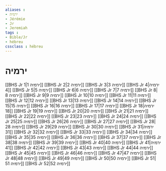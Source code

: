 ```yaml
---
aliases : 
- ירמיה
- Jérémie
- Jr
- Jeremiah
tags : 
- Bible/Jr
- hébreu
cssclass : hébreu
---
```


# ירמיה

[[BHS Jr 1|ירמיה 1]]
[[BHS Jr 2|ירמיה 2]]
[[BHS Jr 3|ירמיה 3]]
[[BHS Jr 4|ירמיה 4]]
[[BHS Jr 5|ירמיה 5]]
[[BHS Jr 6|ירמיה 6]]
[[BHS Jr 7|ירמיה 7]]
[[BHS Jr 8|ירמיה 8]]
[[BHS Jr 9|ירמיה 9]]
[[BHS Jr 10|ירמיה 10]]
[[BHS Jr 11|ירמיה 11]]
[[BHS Jr 12|ירמיה 12]]
[[BHS Jr 13|ירמיה 13]]
[[BHS Jr 14|ירמיה 14]]
[[BHS Jr 15|ירמיה 15]]
[[BHS Jr 16|ירמיה 16]]
[[BHS Jr 17|ירמיה 17]]
[[BHS Jr 18|ירמיה 18]]
[[BHS Jr 19|ירמיה 19]]
[[BHS Jr 20|ירמיה 20]]
[[BHS Jr 21|ירמיה 21]]
[[BHS Jr 22|ירמיה 22]]
[[BHS Jr 23|ירמיה 23]]
[[BHS Jr 24|ירמיה 24]]
[[BHS Jr 25|ירמיה 25]]
[[BHS Jr 26|ירמיה 26]]
[[BHS Jr 27|ירמיה 27]]
[[BHS Jr 28|ירמיה 28]]
[[BHS Jr 29|ירמיה 29]]
[[BHS Jr 30|ירמיה 30]]
[[BHS Jr 31|ירמיה 31]]
[[BHS Jr 32|ירמיה 32]]
[[BHS Jr 33|ירמיה 33]]
[[BHS Jr 34|ירמיה 34]]
[[BHS Jr 35|ירמיה 35]]
[[BHS Jr 36|ירמיה 36]]
[[BHS Jr 37|ירמיה 37]]
[[BHS Jr 38|ירמיה 38]]
[[BHS Jr 39|ירמיה 39]]
[[BHS Jr 40|ירמיה 40]]
[[BHS Jr 41|ירמיה 41]]
[[BHS Jr 42|ירמיה 42]]
[[BHS Jr 43|ירמיה 43]]
[[BHS Jr 44|ירמיה 44]]
[[BHS Jr 45|ירמיה 45]]
[[BHS Jr 46|ירמיה 46]]
[[BHS Jr 47|ירמיה 47]]
[[BHS Jr 48|ירמיה 48]]
[[BHS Jr 49|ירמיה 49]]
[[BHS Jr 50|ירמיה 50]]
[[BHS Jr 51|ירמיה 51]]
[[BHS Jr 52|ירמיה 52]]
